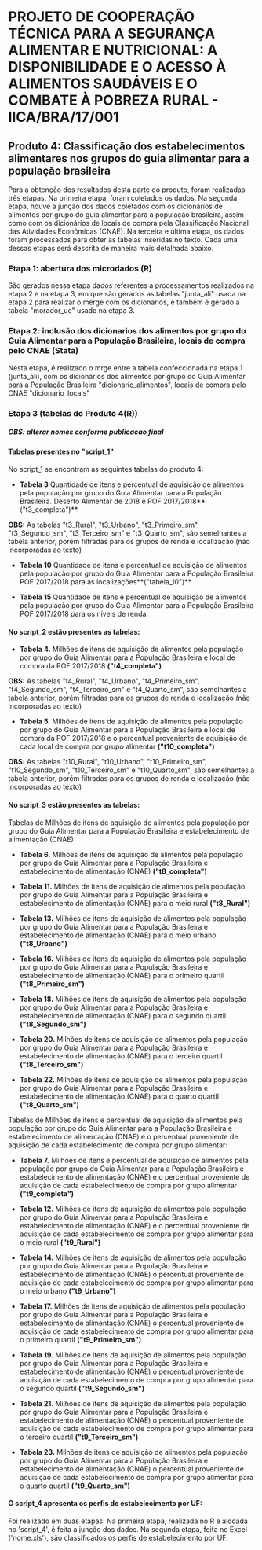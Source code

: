 # PROJETO DE COOPERAÇÃO TÉCNICA PARA A SEGURANÇA ALIMENTAR E NUTRICIONAL: A DISPONIBILIDADE E O ACESSO À ALIMENTOS SAUDÁVEIS E O COMBATE À POBREZA RURAL - IICA/BRA/17/001

## **Produto 4**: Classificação dos estabelecimentos alimentares nos grupos do guia alimentar para a população brasileira

Para a obtenção dos resultados desta parte do produto, foram realizadas três etapas. Na primeira etapa, foram coletados os dados. Na segunda etapa, houve a junção dos dados coletados com os dicionários de alimentos por grupo do guia alimentar para a população brasileira, assim como com os dicionários de locais de compra pela Classificação Nacional das Atividades Econômicas (CNAE). Na terceira e última etapa, os dados foram processados para obter as tabelas inseridas no texto. Cada uma dessas etapas será descrita de maneira mais detalhada abaixo.

### Etapa 1: abertura dos microdados (R)

São gerados nessa etapa dados referentes a processamentos realizados na etapa 2 e na etapa 3, em que são gerados as tabelas "junta_ali" usada na etapa 2 para realizar o merge com os dicionarios, e também é gerado a tabela "morador_uc" usado na etapa 3.

### Etapa 2: inclusão dos dicionarios dos alimentos por grupo do Guia Alimentar para a População Brasileira, locais de compra pelo CNAE (Stata)

Nesta etapa, é realizado o mrge entre a tabela confeccionada na etapa 1 (junta_ali), com os dicionários dos alimentos por grupo do Guia Alimentar para a População Brasileira "dicionario_alimentos", locais de compra pelo CNAE "dicionario_locais"

### Etapa 3 (tabelas do Produto 4(R))

##### **OBS: alterar nomes conforme publicacao final**

#### Tabelas presentes no "script_1"

No script_1 se encontram as seguintes tabelas do produto 4:

-   **Tabela 3** Quantidade de itens e percentual de aquisição de alimentos pela população por grupo do Guia Alimentar para a População Brasileira. Deserto Alimentar de 2018 e POF 2017/2018**("t3_completa")**.

**OBS:** As tabelas "t3_Rural", "t3_Urbano", "t3_Primeiro_sm", "t3_Segundo_sm", "t3_Terceiro_sm" e "t3_Quarto_sm", são semelhantes a tabela anterior, porém filtradas para os grupos de renda e localização (não incorporadas ao texto)

-   **Tabela 10** Quantidade de itens e percentual de aquisição de alimentos pela população por grupo do Guia Alimentar para a População Brasileira POF 2017/2018 para as localizações**("tabela_10")**.

-   **Tabela 15** Quantidade de itens e percentual de aquisição de alimentos pela população por grupo do Guia Alimentar para a População Brasileira POF 2017/2018 para os níveis de renda.

#### No script_2 estão presentes as tabelas:

-   **Tabela 4.** Milhões de itens de aquisição de alimentos pela população por grupo do Guia Alimentar para a População Brasileira e local de compra da POF 2017/2018 **("t4_completa")**

**OBS:** As tabelas "t4_Rural", "t4_Urbano", "t4_Primeiro_sm", "t4_Segundo_sm", "t4_Terceiro_sm" e "t4_Quarto_sm", são semelhantes a tabela anterior, porém filtradas para os grupos de renda e localização (não incorporadas ao texto)

-   **Tabela 5.** Milhões de itens de aquisição de alimentos pela população por grupo do Guia Alimentar para a População Brasileira e local de compra da POF 2017/2018 e o percentual proveniente de aquisição de cada local de compra por grupo alimentar **("t10_completa")**

**OBS:** As tabelas "t10_Rural", "t10_Urbano", "t10_Primeiro_sm", "t10_Segundo_sm", "t10_Terceiro_sm" e "t10_Quarto_sm", são semelhantes a tabela anterior, porém filtradas para os grupos de renda e localização (não incorporadas ao texto)

#### No script_3 estão presentes as tabelas:

Tabelas de Milhões de itens de aquisição de alimentos pela população por grupo do Guia Alimentar para a População Brasileira e estabelecimento de alimentação (CNAE):

-   **Tabela 6.** Milhões de itens de aquisição de alimentos pela população por grupo do Guia Alimentar para a População Brasileira e estabelecimento de alimentação (CNAE) **("t8_completa")**

-   **Tabela 11.** Milhões de itens de aquisição de alimentos pela população por grupo do Guia Alimentar para a População Brasileira e estabelecimento de alimentação (CNAE) para o meio rural **("t8_Rural")**

-   **Tabela 13.** Milhões de itens de aquisição de alimentos pela população por grupo do Guia Alimentar para a População Brasileira e estabelecimento de alimentação (CNAE) para o meio urbano **("t8_Urbano")**

-   **Tabela 16.** Milhões de itens de aquisição de alimentos pela população por grupo do Guia Alimentar para a População Brasileira e estabelecimento de alimentação (CNAE) para o primeiro quartil **("t8_Primeiro_sm")**

-   **Tabela 18.** Milhões de itens de aquisição de alimentos pela população por grupo do Guia Alimentar para a População Brasileira e estabelecimento de alimentação (CNAE) para o segundo quartil **("t8_Segundo_sm")**

-   **Tabela 20.** Milhões de itens de aquisição de alimentos pela população por grupo do Guia Alimentar para a População Brasileira e estabelecimento de alimentação (CNAE) para o terceiro quartil **("t8_Terceiro_sm")**

-   **Tabela 22.** Milhões de itens de aquisição de alimentos pela população por grupo do Guia Alimentar para a População Brasileira e estabelecimento de alimentação (CNAE) para o quarto quartil **("t8_Quarto_sm")**

Tabelas de Milhões de itens e percentual de aquisição de alimentos pela população por grupo do Guia Alimentar para a População Brasileira e estabelecimento de alimentação (CNAE) e o percentual proveniente de aquisição de cada estabelecimento de compra por grupo alimentar:

-   **Tabela 7.** Milhões de itens e percentual de aquisição de alimentos pela população por grupo do Guia Alimentar para a População Brasileira e estabelecimento de alimentação (CNAE) e o percentual proveniente de aquisição de cada estabelecimento de compra por grupo alimentar **("t9_completa")**

-   **Tabela 12.** Milhões de itens de aquisição de alimentos pela população por grupo do Guia Alimentar para a População Brasileira e estabelecimento de alimentação (CNAE) e o percentual proveniente de aquisição de cada estabelecimento de compra por grupo alimentar para o meio rural **("t9_Rural")**

-   **Tabela 14.** Milhões de itens de aquisição de alimentos pela população por grupo do Guia Alimentar para a População Brasileira e estabelecimento de alimentação (CNAE) o percentual proveniente de aquisição de cada estabelecimento de compra por grupo alimentar para o meio urbano **("t9_Urbano")**

-   **Tabela 17.** Milhões de itens de aquisição de alimentos pela população por grupo do Guia Alimentar para a População Brasileira e estabelecimento de alimentação (CNAE) o percentual proveniente de aquisição de cada estabelecimento de compra por grupo alimentar para o primeiro quartil **("t9_Primeiro_sm")**

-   **Tabela 19.** Milhões de itens de aquisição de alimentos pela população por grupo do Guia Alimentar para a População Brasileira e estabelecimento de alimentação (CNAE) o percentual proveniente de aquisição de cada estabelecimento de compra por grupo alimentar para o segundo quartil **("t9_Segundo_sm")**

-   **Tabela 21.** Milhões de itens de aquisição de alimentos pela população por grupo do Guia Alimentar para a População Brasileira e estabelecimento de alimentação (CNAE) o percentual proveniente de aquisição de cada estabelecimento de compra por grupo alimentar para o terceiro quartil **("t9_Terceiro_sm")**

-   **Tabela 23.** Milhões de itens de aquisição de alimentos pela população por grupo do Guia Alimentar para a População Brasileira e estabelecimento de alimentação (CNAE) o percentual proveniente de aquisição de cada estabelecimento de compra por grupo alimentar para o quarto quartil **("t9_Quarto_sm")**

#### O script_4 apresenta os perfis de estabelecimento por UF:

Foi realizado em duas etapas: Na primeira etapa, realizada no R e alocada no 'script_4', é feita a junção dos dados. Na segunda etapa, feita no Excel ('nome.xls'), são classificados os perfis de estabelecimento por UF.
